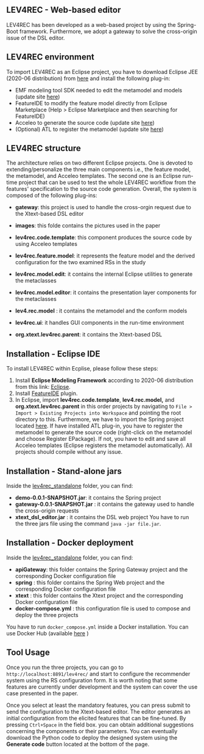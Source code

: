 ## LEV4REC - Web-based editor

LEV4REC has been developed as a web-based project by using the Spring-Boot framework. Furthermore, we adopt a gateway to solve the cross-origin issue of the DSL editor.  






## LEV4REC environment
To import LEV4REC as an Eclipse project,  you have to download Eclipse JEE (2020-06 distribution) from [here](https://www.eclipse.org/downloads/) and install the following plug-in:

 - EMF modeling tool SDK needed to edit the metamodel and models (update site [here](https://download.eclipse.org/modeling/emf/emf/builds/index.html))
 - FeatureIDE to modify the feature model directly from Eclipse Marketplace (Help > Eclipse Marketplace and then searching for FeatureIDE)
 - Acceleo to generate the source code (update site [here](https://www.eclipse.org/acceleo/download.html))
 - (Optional) ATL to register the metamodel (update site [here](https://download.eclipse.org/mmt/atl/updates/releases/))



## LEV4REC structure

The architecture relies on two different Eclipse projects. One is devoted to extending/personalize the three main components i.e., the feature model, the metamodel, and Acceleo templates. The second one is an Eclipse run-time project that can be used to test the whole LEV4REC workflow from the features' specification to the source code generation. Overall, the system is composed of the following plug-ins: 

- **gateway**: this project is used to handle the cross-orgin request due to the Xtext-based DSL editor
-  **images**: this folde contains the pictures used in the paper

 - **lev4rec.code.template**: this component produces the source code by using Acceleo templates
 - **lev4rec.feature.model**: it represents the feature model and the derived configuration for the two examined RSs in the study
 -  **lev4rec.model.edit**:  it contains the internal Eclipse utilities to generate the metaclasses
 -    **lev4rec.model.editor**:  it contains the presentation layer components for the metaclasses
 - **lev4.rec.model** : it contains the metamodel and the conform models 
 - **lev4rec.ui**: it handles GUI components in the run-time environment
 -  **org.xtext.lev4rec.parent**: it contains the Xtext-based DSL 

 
 
## Installation - Eclipse IDE
To install LEV4REC within Ecplise, please follow these steps:

1. Install **Eclipse Modeling Framework** according to 2020-06 distribution from this link: [Eclipse](https://www.eclipse.org/downloads/).
2. Install [FeatureIDE](https://featureide.github.io/) plugin.
3. In Eclipse, import **lev4rec.code.template**, **lev4.rec.model,** and  **org.xtext.lev4rec.parent** in this order projects by navigating to `File > Import > Existing Projects into Workspace` and pointing the root directory to this. Furthermore, we have to import the Spring project located [here](https://github.com/MDEGroup/LEV4REC-Tool/tree/main/lev4rec/demo). If have installed ATL plug-in, you have to register the metamodel to generate the source code (right-click on the metamodel and choose Register EPackage). If not, you have to edit and save all Acceleo templates (Eclipse registers the metamodel automatically). All projects should compile without any issue.

## Installation - Stand-alone jars

Inside the [lev4rec_standalone](https://github.com/MDEGroup/LEV4REC-Tool/tree/main/lev4rec/lev4rec_standalone)  folder, you can find:

- **demo-0.0.1-SNAPSHOT.jar**: it contains the Spring project
- **gateway-0.0.1-SNAPSHOT.jar** : it contains the gateway used to handle the cross-origin requests
- **xtext_dsl_editor.jar**  : it contains the DSL web project
You have to run the three jars file using the command  `java -jar file.jar`.


## Installation - Docker deployment

Inside the [lev4rec_standalone](https://github.com/MDEGroup/LEV4REC-Tool/tree/main/lev4rec/lev4rec_docker_package)  folder, you can find:

- **apiGateway**: this folder contains the Spring Gateway project and the corresponding Docker configuration file
- **spring** : this folder contains the Spring Web project and the corresponding Docker configuration file
- **xtext**  : this folder contains the Xtext project and the corresponding Docker configuration file
- **docker-compose.yml** : this configuration file is used to compose and deploy the three projects

You have to run `docker_compose.yml` inside a Docker installation. You can use Docker Hub (available [here](https://docs.docker.com/get-docker/) ) 



## Tool Usage
Once you run the three projects, you can go to `http://localhost:8891/lev4rec/` and start to configure the recommender system using the RS configuration form. It is worth noting that some features are currently under development and the system can cover the use case presented in the paper. 

Once you select at least the mandatory features, you can press submit to send the configuration to the Xtext-based editor. The editor generates an initial configuration from the elicited features that can be fine-tuned. By pressing `Ctrl+Space` in the field box. you can obtain additional suggestions concerning the components or their parameters. You can eventually download the Python code to deploy the designed system using the **Generate code** button located at the bottom of the page.
